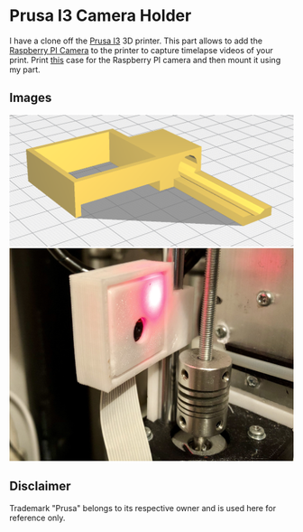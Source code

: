 # Prusa I3 Camera Holder
I have a clone off the [Prusa I3](https://www.prusaprinters.org/prusa-i3/) 3D printer. This part allows to add the [Raspberry PI Camera](https://www.raspberrypi.org/products/camera-module-v2/) to the printer to capture timelapse videos of your print. Print [this](https://www.thingiverse.com/thing:267265) case for the Raspberry PI camera and then mount it using my part.

## Images
![Rendering](rendering.png)
![Photo](photo.jpg)

## Disclaimer
Trademark "Prusa" belongs to its respective owner and is used here for reference only.
